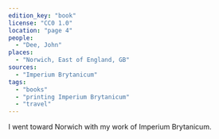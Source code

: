 ```yaml
---
edition_key: "book"
license: "CC0 1.0"
location: "page 4"
people:
  - "Dee, John"
places:
  - "Norwich, East of England, GB"
sources:
  - "Imperium Brytanicum"
tags:
  - "books"
  - "printing Imperium Brytanicum"
  - "travel"
---
```

I went toward Norwich with my work of
Imperium Brytanicum.
